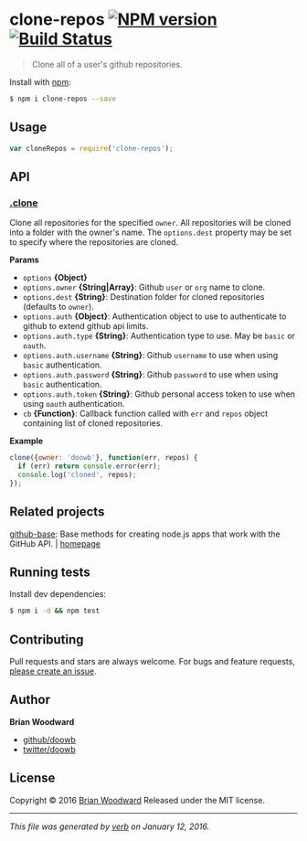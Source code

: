 # clone-repos [![NPM version](https://img.shields.io/npm/v/clone-repos.svg)](https://www.npmjs.com/package/clone-repos) [![Build Status](https://img.shields.io/travis/doowb/clone-repos.svg)](https://travis-ci.org/doowb/clone-repos)

> Clone all of a user's github repositories.

Install with [npm](https://www.npmjs.com/):

```sh
$ npm i clone-repos --save
```

## Usage

```js
var cloneRepos = require('clone-repos');
```

## API

### [.clone](index.js#L39)
Clone all repositories for the specified `owner`. All repositories will be cloned into a folder with the owner's name. The `options.dest` property may be set to specify where the repositories are cloned.


**Params**

* `options` **{Object}**    
* `options.owner` **{String|Array}**: Github `user` or `org` name to clone.    
* `options.dest` **{String}**: Destination folder for cloned repositories (defaults to `owner`).    
* `options.auth` **{Object}**: Authentication object to use to authenticate to github to extend github api limits.    
* `options.auth.type` **{String}**: Authentication type to use. May be `basic` or `oauth`.    
* `options.auth.username` **{String}**: Github `username` to use when using `basic` authentication.    
* `options.auth.password` **{String}**: Github `password` to use when using `basic` authentication.    
* `options.auth.token` **{String}**: Github personal access token to use when using `oauth` authentication.    
* `cb` **{Function}**: Callback function called with `err` and `repos` object containing list of cloned repositories.    

**Example**



```js
clone({owner: 'doowb'}, function(err, repos) {
  if (err) return console.error(err);
  console.log('cloned', repos);
});
```



## Related projects
[github-base](https://www.npmjs.com/package/github-base): Base methods for creating node.js apps that work with the GitHub API. | [homepage](https://github.com/jonschlinkert/github-base)

## Running tests
Install dev dependencies:

```sh
$ npm i -d && npm test
```

## Contributing
Pull requests and stars are always welcome. For bugs and feature requests, [please create an issue](https://github.com/doowb/clone-repos/issues/new).

## Author
**Brian Woodward**

+ [github/doowb](https://github.com/doowb)
+ [twitter/doowb](http://twitter.com/doowb)

## License
Copyright © 2016 [Brian Woodward](https://github.com/doowb)
Released under the MIT license.

***

_This file was generated by [verb](https://github.com/verbose/verb) on January 12, 2016._

